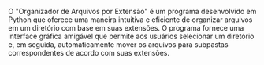 O "Organizador de Arquivos por Extensão" é um programa desenvolvido em Python que oferece uma maneira intuitiva e eficiente de organizar arquivos em um diretório com base em suas extensões. O programa fornece uma interface gráfica amigável que permite aos usuários selecionar um diretório e, em seguida, automaticamente mover os arquivos para subpastas correspondentes de acordo com suas extensões.
